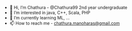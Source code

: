 - 👋 Hi, I’m Chathura - @Chathura99 2nd year undergraduate
- 👀 I’m interested in java, C++, Scala, PHP
- 🌱 I’m currently learning ML, ...
- 📫 How to reach me - chathura.manoharas@gmail.com

<!---
Chathura99/Chathura99 is a ✨ special ✨ repository because its `README.md` (this file) appears on your GitHub profile.
You can click the Preview link to take a look at your changes.
--->
